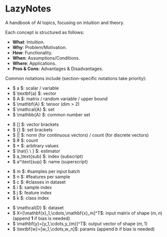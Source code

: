 # LazyNotes

A handbook of AI topics, focusing on intuition and theory.

Each concept is structured as follows:
- **What**: Intuition.
- **Why**: Problem/Motivation.
- **How**: Functionality.
- **When**: Assumptions/Conditions.
- **Where**: Applications.
- **Pros & Cons**: Advantages & Disadvantages.

Common notations include (section-specific notations take priority):
- $ a $: scalar / variable
- $ \textbf{a} $: vector
- $ A $: matrix / random variable / upper bound
- $ \mathbf{A} $: tensor (dim > 2)
- $ \mathcal{A} $: set
- $ \mathbb{A} $: common number set
<!--  -->
- $ [] $: vector brackets
- $ \{\} $: set brackets
- $ || $: norm  (for continuous vectors) / count (for discrete vectors)
- $ \# $: count
- $ * $: arbitrary values
- $ \hat{\ \ } $: estimator
- $ a_\text{sub} $: index (subscript)
- $ a^\text{sup} $: name (superscript)
<!--  -->
- $ m $: #samples per input batch
- $ n $: #features per sample
- $ c $: #classes in dataset
- $ i $: sample index
- $ j $: feature index
- $ k $: class index
<!--  -->
- $ \mathcal{D} $: dataset
- $ X=[\mathbf{x}_1,\cdots,\mathbf{x}_m]^T$: input matrix of shape $(m,n)$ (append $\textbf{1}$ if bias is needed)
- $ \mathbf{y}=[y_1,\cdots,y_{m}]^T$: output vector of shape $(m,1)$
- $ \textbf{w}=[w_1,\cdots,w_n]$: params (append $b$ if bias is needed)
